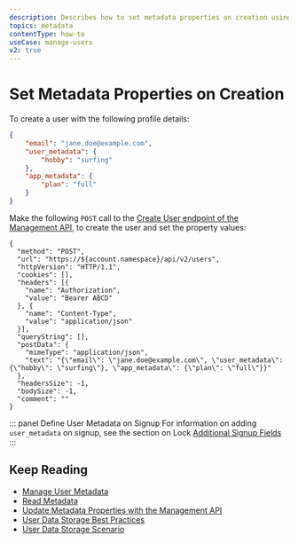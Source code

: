 ```yaml
---
description: Describes how to set metadata properties on creation using the Management API.
topics: metadata
contentType: how-to
useCase: manage-users
v2: true
---
```


# Set Metadata Properties on Creation

To create a user with the following profile details:

```json
{
    "email": "jane.doe@example.com",
    "user_metadata": {
        "hobby": "surfing"
    },
    "app_metadata": {
        "plan": "full"
    }
}
```

Make the following `POST` call to the [Create User endpoint of the Management API](/api/management/v2#!/Users/post_users), to create the user and set the property values:

```har
{
  "method": "POST",
  "url": "https://${account.namespace}/api/v2/users",
  "httpVersion": "HTTP/1.1",
  "cookies": [],
  "headers": [{
    "name": "Authorization",
    "value": "Bearer ABCD"
  }, {
    "name": "Content-Type",
    "value": "application/json"
  }],
  "queryString": [],
  "postData": {
    "mimeType": "application/json",
    "text": "{\"email\": \"jane.doe@example.com\", \"user_metadata\": {\"hobby\": \"surfing\"}, \"app_metadata\": {\"plan\": \"full\"}}"
  },
  "headersSize": -1,
  "bodySize": -1,
  "comment": ""
}
```
::: panel Define User Metadata on Signup
For information on adding `user_metadata` on signup, see the section on Lock [Additional Signup Fields](/libraries/lock/v10/customization#additionalsignupfields-array-)
:::

## Keep Reading

* [Manage User Metadata](/users/guides/manage-user-metadata)
* [Read Metadata](/users/guides/read-metadata)
* [Update Metadata Properties with the Management API](users/guides/update-metadata-properties-with-management-api)
* [User Data Storage Best Practices](/best-practices/user-data-storage-best-practices)
* [User Data Storage Scenario](/users/references/user-data-storage-scenario)
